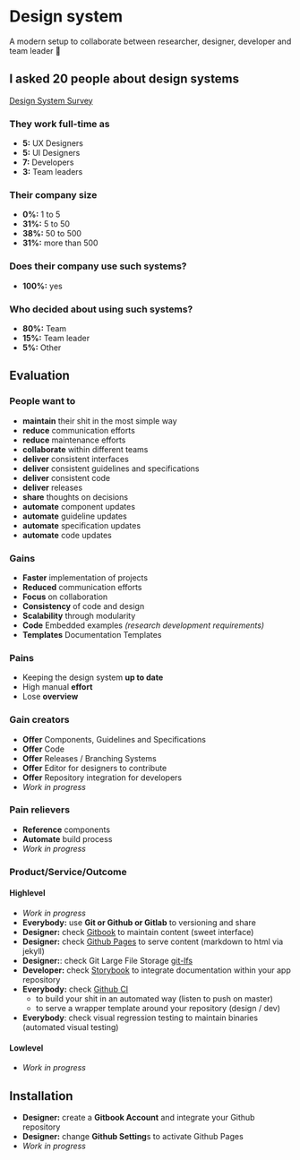 # Design system

A modern setup to collaborate between researcher, designer, developer and team leader  🎉

## I asked 20 people about design systems

[Design System Survey](http://bit.ly/2BAJBeH)

### They work full-time as

* **5:** UX Designers
* **5:** UI Designers
* **7:** Developers
* **3:** Team leaders

### Their company size

* **0%:** 1 to 5
* **31%:** 5 to 50
* **38%:** 50 to 500
* **31%:** more than 500

### Does their company use such systems?

* **100%:** yes

### Who decided about using such systems?

* **80%:** Team
* **15%:** Team leader
* **5%:** Other

## Evaluation 

### People want to

* **maintain** their shit in the most simple way
* **reduce** communication efforts
* **reduce** maintenance efforts
* **collaborate** within different teams
* **deliver** consistent interfaces
* **deliver** consistent guidelines and specifications
* **deliver** consistent code
* **deliver** releases
* **share** thoughts on decisions
* **automate** component updates
* **automate** guideline updates
* **automate** specification updates
* **automate** code updates

### Gains

* **Faster** implementation of projects 
* **Reduced** communication efforts
* **Focus** on collaboration
* **Consistency** of code and design
* **Scalability** through modularity
* **Code** Embedded examples *(research development requirements)*
* **Templates** Documentation Templates

### Pains

* Keeping the design system **up to date**
* High manual **effort**
* Lose **overview**

### Gain creators
* **Offer** Components, Guidelines and Specifications
* **Offer** Code
* **Offer** Releases / Branching Systems
* **Offer** Editor for designers to contribute
* **Offer** Repository integration for developers
* *Work in progress*

### Pain relievers
* **Reference** components
* **Automate** build process
* *Work in progress*

### Product/Service/Outcome

#### Highlevel

* *Work in progress*
* **Everybody:** use **Git or Github or Gitlab** to versioning and share
* **Designer:** check [Gitbook](https://www.gitbook.com/) to maintain content (sweet interface)
* **Designer:** check [Github Pages](https://pages.github.com/) to serve content (markdown to html via jekyll)
* **Designer:**: check Git Large File Storage [git-lfs](https://git-lfs.github.com/)
* **Developer:** check [Storybook](https://storybook.js.org/) to integrate documentation within your app repository
* **Everybody:** check [Github CI](https://github.com/marketplace/category/continuous-integration) 
  * to build your shit in an automated way (listen to push on master)
  * to serve a wrapper template around your repository (design / dev)
* **Everybody**: check visual regression testing to maintain binaries (automated visual testing)

#### Lowlevel

* *Work in progress*

## Installation

* **Designer:** create a **Gitbook Account** and integrate your Github repository
* **Designer:** change **Github Setting**s to activate Github Pages
* *Work in progress*
